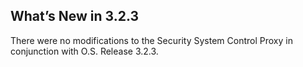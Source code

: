 ## What’s New in 3.2.3

There were no modifications to the Security System Control Proxy in conjunction with O.S. Release 3.2.3.